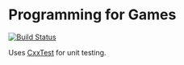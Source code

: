 Programming for Games
=====================

[![Build Status](https://magnum.travis-ci.com/DanNixon/NCL_CSC3221.svg?token=hEeXj1er91qf6vBmhf9x)](https://magnum.travis-ci.com/DanNixon/NCL_CSC3221)

Uses [CxxTest](http://cxxtest.com) for unit testing.
